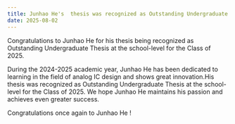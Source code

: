 ```yaml
---
title: Junhao He's  thesis was recognized as Outstanding Undergraduate Thesis at the school-level  for the Class of 2025.
date: 2025-08-02
---
```


Congratulations to Junhao He for his thesis being recognized as Outstanding Undergraduate Thesis at the school-level  for the Class of 2025.

<!--more-->

During the 2024-2025 academic year, Junhao He has been dedicated to learning in the field of analog IC design and shows great innovation.His thesis was recognized as Outstanding Undergraduate Thesis at the school-level  for the Class of 2025. We hope Junhao He maintains his passion and achieves even greater success.

Congratulations once again to Junhao He !

